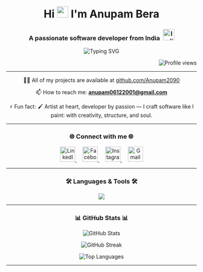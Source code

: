 
<h1 align="center">Hi <img src="https://media.giphy.com/media/hvRJCLFzcasrR4ia7z/giphy.gif" width="30px"/> I'm Anupam Bera</h1>

<h3 align="center">
  A passionate software developer from India&nbsp;
  <img src="https://upload.wikimedia.org/wikipedia/commons/thumb/4/41/Flag_of_India.svg/40px-Flag_of_India.svg.png" width="30px" alt="India Flag"/>
</h3>



<p align="center">
  <img src="https://readme-typing-svg.herokuapp.com?font=Fira+Code&weight=500&size=24&pause=1000&center=true&width=500&lines=💡+Creative+Problem+Solver;💻+Passionate+Software+Developer;🎨+Code+%2B+Canvas+Enthusiast;🚀+Driven+by+Curiosity" alt="Typing SVG" />
</p>

<p align="right">
  <img src="https://komarev.com/ghpvc/?username=anupam2090&label=Profile%20views&color=0e75b6&style=flat" alt="Profile views" />
</p>

---

<p align="center">
  👨‍💻 All of my projects are available at <a href="https://github.com/Anupam2090" target="_blank">github.com/Anupam2090</a><br>
</p>
<p align="center">
  📫 How to reach me: <a href="mailto:anupam06122001@gmail.com"><strong>anupam06122001@gmail.com</strong></a><br>
</p>

<p align="center">
  ⚡ Fun fact: 🖌️ Artist at heart, developer by passion — I craft software like I paint: with creativity, structure, and soul.
</p>


---

<h3 align="center">🌐 Connect with me 🌐</h3>
<p align="center">
  <a href="https://linkedin.com/in/anupam-bera" target="_blank">
    <img src="https://raw.githubusercontent.com/rahuldkjain/github-profile-readme-generator/master/src/images/icons/Social/linked-in-alt.svg" alt="LinkedIn" height="40" width="40" />
  </a>&nbsp;&nbsp;&nbsp;
  <a href="https://www.facebook.com/anupam.bera.1401933/" target="_blank">
    <img src="https://raw.githubusercontent.com/rahuldkjain/github-profile-readme-generator/master/src/images/icons/Social/facebook.svg" alt="Facebook" height="40" width="40" />
  </a>&nbsp;&nbsp;&nbsp;
  <a href="https://www.instagram.com/anupam.mindscape/" target="_blank">
    <img src="https://raw.githubusercontent.com/rahuldkjain/github-profile-readme-generator/master/src/images/icons/Social/instagram.svg" alt="Instagram" height="40" width="40" />
  </a>&nbsp;&nbsp;&nbsp;
  <a href="mailto:anupam06122001@gmail.com" target="_blank">
    <img src="https://upload.wikimedia.org/wikipedia/commons/4/4e/Gmail_Icon.png" alt="Gmail" height="40" width="40" />
  </a>
</p>




---

<h3 align="center">🛠️ Languages & Tools 🛠️</h3>
<p align="center">
  <img src="https://skillicons.dev/icons?i=python,java,flask,postman,pytorch,sklearn,mysql,php,django,react,flutter,arduino,unity,git,c,cs,html" />
</p>

---

<h3 align="center"> 📊 GitHub Stats 📊 </h3>
<p align="center">
  <img src="https://github-readme-stats.vercel.app/api?username=anupam2090&show_icons=true&theme=radical&locale=en" alt="GitHub Stats" />
</p>

<p align="center">
  <img src="https://streak-stats.demolab.com/?user=anupam2090&theme=radical&hide_border=false" alt="GitHub Streak" />
</p>


<p align="center">
  <img src="https://github-readme-stats.vercel.app/api/top-langs/?username=anupam2090&layout=compact&theme=radical" alt="Top Languages" />
</p>

---
